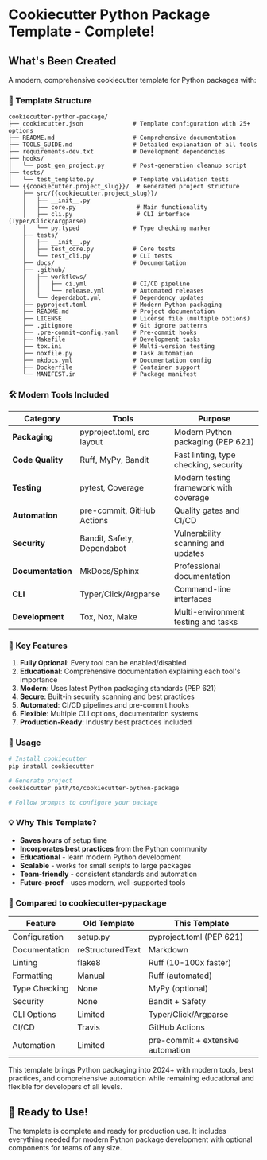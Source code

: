 # Cookiecutter Python Package Template - Complete!

## What's Been Created

A modern, comprehensive cookiecutter template for Python packages with:

### 📁 Template Structure
```
cookiecutter-python-package/
├── cookiecutter.json              # Template configuration with 25+ options
├── README.md                      # Comprehensive documentation
├── TOOLS_GUIDE.md                 # Detailed explanation of all tools
├── requirements-dev.txt           # Development dependencies
├── hooks/
│   └── post_gen_project.py        # Post-generation cleanup script
├── tests/
│   └── test_template.py           # Template validation tests
└── {{cookiecutter.project_slug}}/  # Generated project structure
    ├── src/{{cookiecutter.project_slug}}/
    │   ├── __init__.py
    │   ├── core.py                 # Main functionality
    │   ├── cli.py                  # CLI interface (Typer/Click/Argparse)
    │   └── py.typed               # Type checking marker
    ├── tests/
    │   ├── __init__.py
    │   ├── test_core.py           # Core tests
    │   └── test_cli.py            # CLI tests
    ├── docs/                      # Documentation
    ├── .github/
    │   ├── workflows/
    │   │   ├── ci.yml             # CI/CD pipeline
    │   │   └── release.yml        # Automated releases
    │   └── dependabot.yml         # Dependency updates
    ├── pyproject.toml             # Modern Python packaging
    ├── README.md                  # Project documentation
    ├── LICENSE                    # License file (multiple options)
    ├── .gitignore                 # Git ignore patterns
    ├── .pre-commit-config.yaml    # Pre-commit hooks
    ├── Makefile                   # Development tasks
    ├── tox.ini                    # Multi-version testing
    ├── noxfile.py                 # Task automation
    ├── mkdocs.yml                 # Documentation config
    ├── Dockerfile                 # Container support
    └── MANIFEST.in                # Package manifest
```

### 🛠️ Modern Tools Included

| Category | Tools | Purpose |
|----------|-------|---------|
| **Packaging** | pyproject.toml, src layout | Modern Python packaging (PEP 621) |
| **Code Quality** | Ruff, MyPy, Bandit | Fast linting, type checking, security |
| **Testing** | pytest, Coverage | Modern testing framework with coverage |
| **Automation** | pre-commit, GitHub Actions | Quality gates and CI/CD |
| **Security** | Bandit, Safety, Dependabot | Vulnerability scanning and updates |
| **Documentation** | MkDocs/Sphinx | Professional documentation |
| **CLI** | Typer/Click/Argparse | Command-line interfaces |
| **Development** | Tox, Nox, Make | Multi-environment testing and tasks |

### 🎯 Key Features

1. **Fully Optional**: Every tool can be enabled/disabled
2. **Educational**: Comprehensive documentation explaining each tool's importance
3. **Modern**: Uses latest Python packaging standards (PEP 621)
4. **Secure**: Built-in security scanning and best practices
5. **Automated**: CI/CD pipelines and pre-commit hooks
6. **Flexible**: Multiple CLI options, documentation systems
7. **Production-Ready**: Industry best practices included

### 🚀 Usage

```bash
# Install cookiecutter
pip install cookiecutter

# Generate project
cookiecutter path/to/cookiecutter-python-package

# Follow prompts to configure your package
```

### 💡 Why This Template?

- **Saves hours** of setup time
- **Incorporates best practices** from the Python community
- **Educational** - learn modern Python development
- **Scalable** - works for small scripts to large packages
- **Team-friendly** - consistent standards and automation
- **Future-proof** - uses modern, well-supported tools

### 🔄 Compared to cookiecutter-pypackage

| Feature | Old Template | This Template |
|---------|-------------|---------------|
| Configuration | setup.py | pyproject.toml (PEP 621) |
| Documentation | reStructuredText | Markdown |
| Linting | flake8 | Ruff (10-100x faster) |
| Formatting | Manual | Ruff (automated) |
| Type Checking | None | MyPy (optional) |
| Security | None | Bandit + Safety |
| CLI Options | Limited | Typer/Click/Argparse |
| CI/CD | Travis | GitHub Actions |
| Automation | Limited | pre-commit + extensive automation |

This template brings Python packaging into 2024+ with modern tools, best practices, and comprehensive automation while remaining educational and flexible for developers of all levels.

## 🎊 Ready to Use!

The template is complete and ready for production use. It includes everything needed for modern Python package development with optional components for teams of any size.
